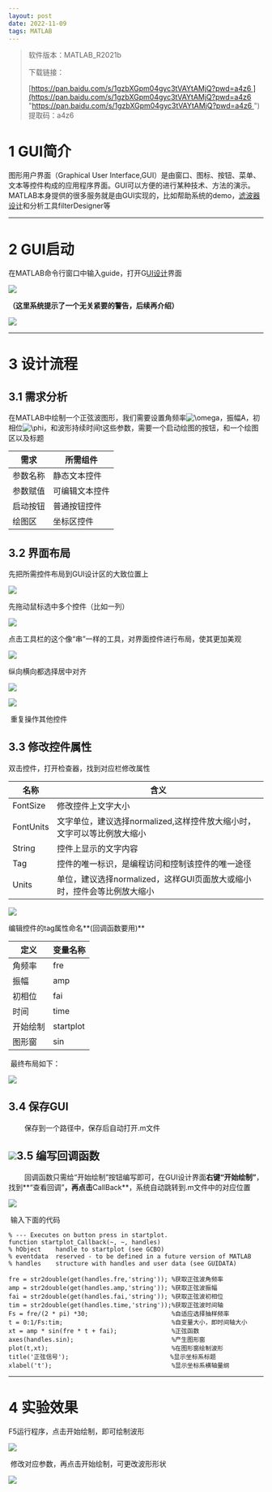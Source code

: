 ```yaml
---
layout: post
date: 2022-11-09
tags: MATLAB
---
```


> 软件版本：MATLAB_R2021b
> 
> 下载链接：
> 
> [https://pan.baidu.com/s/1gzbXGpm04gyc3tVAYtAMjQ?pwd=a4z6 ](https://pan.baidu.com/s/1gzbXGpm04gyc3tVAYtAMjQ?pwd=a4z6 "https://pan.baidu.com/s/1gzbXGpm04gyc3tVAYtAMjQ?pwd=a4z6 ")  
> 提取码：a4z6

# 1 GUI简介

图形用户界面（Graphical User Interface,GUI）是由窗口、图标、按钮、菜单、文本等控件构成的应用程序界面。GUI可以方便的进行某种技术、方法的演示。MATLAB本身提供的很多服务就是由GUI实现的，比如帮助系统的demo，[滤波器设计](https://so.csdn.net/so/search?q=%E6%BB%A4%E6%B3%A2%E5%99%A8%E8%AE%BE%E8%AE%A1&spm=1001.2101.3001.7020)和分析工具filterDesigner等

* * *

2 GUI启动
=======

在MATLAB命令行窗口中输入guide，打开G[UI设计](https://so.csdn.net/so/search?q=UI%E8%AE%BE%E8%AE%A1&spm=1001.2101.3001.7020)界面

![](https://img-blog.csdnimg.cn/fd788fe546644c42816ad4b30f175806.png)

**（这里系统提示了一个无关紧要的警告，后续再介绍）**

![](https://img-blog.csdnimg.cn/d75488c6f9fb4f5aaea5aa80b00b39a9.png)

* * *

3 设计流程
======

3.1 需求分析
--------

在MATLAB中绘制一个正弦波图形，我们需要设置角频率![\omega](https://latex.csdn.net/eq?%5Comega)，振幅A，初相位![\phi](https://latex.csdn.net/eq?%5Cphi)，和波形持续时间t这些参数，需要一个启动绘图的按钮，和一个绘图区以及标题

| 需求     | 所需组件       |
| -------- | -------------- |
| 参数名称 | 静态文本控件   |
| 参数赋值 | 可编辑文本控件 |
| 启动按钮 | 普通按钮控件   |
| 绘图区   | 坐标区控件     |

3.2 界面布局
--------

先把所需控件布局到GUI设计区的大致位置上

![](https://img-blog.csdnimg.cn/e9752c6006d3475b9ae9bf659445bd2b.png)

先拖动鼠标选中多个控件（比如一列）

![](https://img-blog.csdnimg.cn/94adaccdf808473aa9f3064952e847f2.png)

点击工具栏的这个像“串”一样的工具，对界面控件进行布局，使其更加美观

![](https://img-blog.csdnimg.cn/4482f91882fe4ed9a041f835003170bc.png)

纵向横向都选择居中对齐

![](https://img-blog.csdnimg.cn/512d6dca7a924ed586e61ad85a510849.png)

![](https://img-blog.csdnimg.cn/dccf0beeaa6146829b66710a8fb8eb45.png)

 重复操作其他控件

3.3 修改控件属性
----------

双击控件，打开检查器，找到对应栏修改属性

| 名称      | 含义                                                         |
| --------- | ------------------------------------------------------------ |
| FontSize  | 修改控件上文字大小                                           |
| FontUnits | 文字单位，建议选择normalized,这样控件放大缩小时，文字可以等比例放大缩小 |
| String    | 控件上显示的文字内容                                         |
| Tag       | 控件的唯一标识，是编程访问和控制该控件的唯一途径             |
| Units     | 单位，建议选择normalized，这样GUI页面放大或缩小时，控件会等比例放大缩小 |

![](https://img-blog.csdnimg.cn/8d6fc4bea7624dd4b747b2a5d4ae173d.png)

编辑控件的tag属性命名**(回调函数要用)**

| 定义     | 变量名称  |
| -------- | --------- |
| 角频率   | fre       |
| 振幅     | amp       |
| 初相位   | fai       |
| 时间     | time      |
| 开始绘制 | startplot |
| 图形窗   | sin       |

 最终布局如下：

![](https://img-blog.csdnimg.cn/002281475f1f4be5b7f31e224ee88297.png)

3.4 保存GUI
---------

        保存到一个路径中，保存后自动打开.m文件

![](https://img-blog.csdnimg.cn/88cebb698a9c4e05b78137987fa597d0.png)3.5 编写回调函数
-------------------------------------------------------------------------------

        回调函数只需给“开始绘制”按钮编写即可，在GUI设计界面**右键“开始绘制”**，找到**“查看回调”**，再点击**CallBack**，系统自动跳转到.m文件中的对应位置

![](https://img-blog.csdnimg.cn/1d4cb011d61b40a895a9a344639003b5.png)

 输入下面的代码

    % --- Executes on button press in startplot.
    function startplot_Callback(~, ~, handles)
    % hObject    handle to startplot (see GCBO)
    % eventdata  reserved - to be defined in a future version of MATLAB
    % handles    structure with handles and user data (see GUIDATA) 
    
    fre = str2double(get(handles.fre,'string')); %获取正弦波角频率
    amp = str2double(get(handles.amp,'string')); %获取正弦波振幅
    fai = str2double(get(handles.fai,'string')); %获取正弦波初相位
    tim = str2double(get(handles.time,'string'));%获取正弦波时间轴
    Fs = fre/(2 * pi) *30;                       %自适应选择抽样频率
    t = 0:1/Fs:tim;                              %自变量大小，即时间轴大小
    xt = amp * sin(fre * t + fai);               %正弦函数
    axes(handles.sin);                           %产生图形窗
    plot(t,xt);                                  %在图形窗绘制波形
    title('正弦信号');                            %显示坐标系标题
    xlabel('t');                                 %显示坐标系横轴量纲

* * *

4 实验效果
======

F5运行程序，点击开始绘制，即可绘制波形

![](https://img-blog.csdnimg.cn/8ceddba4c0f64329a6f135c4db31a772.png)

 修改对应参数，再点击开始绘制，可更改波形形状

![](https://img-blog.csdnimg.cn/4ac6c120d5d6408d9663d351f747de84.png)